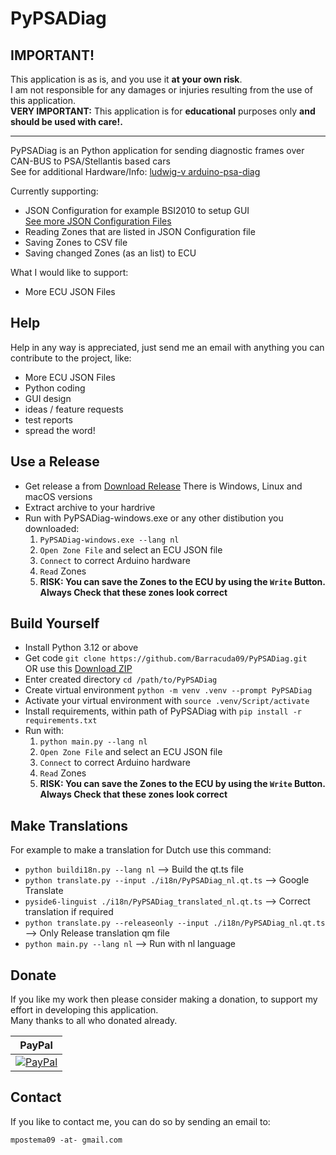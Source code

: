 # PyPSADiag

**IMPORTANT!**
-------
This application is as is, and you use it **at your own risk**.<br/>
I am not responsible for any damages or injuries resulting from the use of this application.<br/>
**VERY IMPORTANT:** This application is for **educational** purposes only **and should be used with care!.**

-------

PyPSADiag is an Python application for sending diagnostic frames over CAN-BUS to PSA/Stellantis based cars <br/>
See for additional Hardware/Info: [ludwig-v arduino-psa-diag](https://github.com/ludwig-v/arduino-psa-diag)

Currently supporting:

- JSON Configuration for example BSI2010 to setup GUI<br/>[See more JSON Configuration Files](https://github.com/Barracuda09/PyPSADiag/tree/main/json)
- Reading Zones that are listed in JSON Configuration file
- Saving Zones to CSV file
- Saving changed Zones (as an list) to ECU

What I would like to support:
- More ECU JSON Files

Help
-------
Help in any way is appreciated, just send me an email with anything you can
contribute to the project, like:
- More ECU JSON Files
- Python coding
- GUI design
- ideas / feature requests
- test reports
- spread the word!

Use a Release
-----
- Get release a from [Download Release](https://github.com/Barracuda09/PyPSADiag/releases) There is Windows, Linux and macOS versions
- Extract archive to your hardrive
- Run with PyPSADiag-windows.exe or any other distibution you downloaded:
	1. `PyPSADiag-windows.exe --lang nl`
	2. `Open Zone File` and select an ECU JSON file
	3. `Connect` to correct Arduino hardware
	4. `Read` Zones
	5. <b> **RISK:** You can save the Zones to the ECU by using the `Write` Button.<br/> **Always Check that these zones look correct** </b>

Build Yourself
-----
- Install Python 3.12 or above
- Get code `git clone https://github.com/Barracuda09/PyPSADiag.git`<br>
  OR use this [Download ZIP](https://github.com/Barracuda09/PyPSADiag/archive/refs/heads/main.zip)
- Enter created directory `cd /path/to/PyPSADiag`
- Create virtual environment `python -m venv .venv --prompt PyPSADiag`
- Activate your virtual environment with `source .venv/Script/activate`
- Install requirements, within path of PyPSADiag with `pip install -r requirements.txt`
- Run with:
	1. `python main.py --lang nl`
	2. `Open Zone File` and select an ECU JSON file
	3. `Connect` to correct Arduino hardware
	4. `Read` Zones
	5. <b> **RISK:** You can save the Zones to the ECU by using the `Write` Button.<br/> **Always Check that these zones look correct** </b>


Make Translations
------

For example to make a translation for Dutch use this command:
- `python buildi18n.py --lang nl` --> Build the qt.ts file
- `python translate.py --input ./i18n/PyPSADiag_nl.qt.ts` --> Google Translate
- `pyside6-linguist ./i18n/PyPSADiag_translated_nl.qt.ts` --> Correct translation if required
- `python translate.py --releaseonly --input ./i18n/PyPSADiag_nl.qt.ts` --> Only Release translation qm file
- `python main.py --lang nl` --> Run with nl language

Donate
------

If you like my work then please consider making a donation, to support my effort in
developing this application.<br>
Many thanks to all who donated already.<br>

| PayPal |
|-------|
|  [![PayPal](https://img.shields.io/badge/donate-PayPal-blue.svg)](https://www.paypal.com/cgi-bin/webscr?cmd=_donations&business=H9AX9N7HWSWXE&item_name=PSADiag&item_number=PSADiag&currency_code=EUR&bn=PP%2dDonationsBF%3abtn_donateCC_LG%2egif%3aNonHosted) |

Contact
-------
If you like to contact me, you can do so by sending an email to:

    mpostema09 -at- gmail.com
